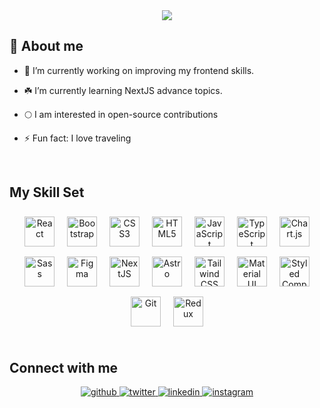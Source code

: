 <div align="center">
<img src="https://live-stemteachers.ws.asu.edu/sites/default/files/styles/story_hero/public/2023-11/lesson_plan_24.png?itok=Gl95yoiw"  />
</div>  
  

## 👋 About me  

- 📸 I’m currently working on improving my frontend skills.  
  

- ☘️ I’m currently learning NextJS advance topics.  
  

- 🌕 I am interested in open-source contributions   
  

- ⚡ Fun fact: I love traveling  
  

<br/>  


## My Skill Set  
<div align="center">
  <a href="https://reactjs.org/" target="_blank"><img src="https://profilinator.rishav.dev/skills-assets/react-original-wordmark.svg" alt="React" height="48" style="margin: 8px;" /></a>
  <a href="https://getbootstrap.com/docs/3.4/javascript/" target="_blank"><img src="https://profilinator.rishav.dev/skills-assets/bootstrap-plain.svg" alt="Bootstrap" height="48" style="margin: 8px;" /></a>
  <a href="https://www.w3schools.com/css/" target="_blank"><img src="https://profilinator.rishav.dev/skills-assets/css3-original-wordmark.svg" alt="CSS3" height="48" style="margin: 8px;" /></a>
  <a href="https://en.wikipedia.org/wiki/HTML5" target="_blank"><img src="https://profilinator.rishav.dev/skills-assets/html5-original-wordmark.svg" alt="HTML5" height="48" style="margin: 8px;" /></a>
  <a href="https://www.javascript.com/" target="_blank"><img src="https://profilinator.rishav.dev/skills-assets/javascript-original.svg" alt="JavaScript" height="48" style="margin: 8px;" /></a>
  <a href="https://www.typescriptlang.org/" target="_blank"><img src="https://profilinator.rishav.dev/skills-assets/typescript-original.svg" alt="TypeScript" height="48" style="margin: 8px;" /></a>
  <a href="https://www.chartjs.org/" target="_blank"><img src="https://profilinator.rishav.dev/skills-assets/logo-title.svg" alt="Chart.js" height="48" style="margin: 8px;" /></a>
  <a href="https://sass-lang.com/" target="_blank"><img src="https://profilinator.rishav.dev/skills-assets/sass-original.svg" alt="Sass" height="48" style="margin: 8px;" /></a>
  <a href="https://www.figma.com/" target="_blank"><img src="https://profilinator.rishav.dev/skills-assets/figma-icon.svg" alt="Figma" height="48" style="margin: 8px;" /></a>
  <a href="https://nextjs.org/" target="_blank"><img src="https://profilinator.rishav.dev/skills-assets/nextjs.png" alt="NextJS" height="48" style="margin: 8px;" /></a>
  <a href="https://www.astro.build/" target="_blank"><img src="https://profilinator.rishav.dev/skills-assets/astro.svg" alt="Astro" height="48" style="margin: 8px;" /></a>
  <a href="https://www.tailwindcss.com/" target="_blank"><img src="https://profilinator.rishav.dev/skills-assets/tailwindcss.svg" alt="Tailwind CSS" height="48" style="margin: 8px;" /></a>
  <a href="https://mui.com/" target="_blank"><img src="https://profilinator.rishav.dev/skills-assets/mui.png" alt="Material UI" height="48" style="margin: 8px;" /></a>
  <a href="https://styled-components.com/" target="_blank"><img src="https://profilinator.rishav.dev/skills-assets/styled-components.png" alt="Styled Components" height="48" style="margin: 8px;" /></a>
  <a href="https://github.com/" target="_blank"><img src="https://profilinator.rishav.dev/skills-assets/git-scm-icon.svg" alt="Git" height="48" style="margin: 8px;" /></a>
  <a href="https://redux.js.org/" target="_blank"><img src="https://profilinator.rishav.dev/skills-assets/redux-original.svg" alt="Redux" height="48" style="margin: 8px;" /></a>
</div>


<br/>  


## Connect with me  
<div align="center">
<a href="https://github.com/shahid4003" target="_blank">
<img src=https://img.shields.io/badge/github-%2324292e.svg?&style=for-the-badge&logo=github&logoColor=white alt=github style="margin-bottom: 5px;" />
</a>
<a href="https://twitter.com/shahid_4003" target="_blank">
<img src=https://img.shields.io/badge/twitter-%2300acee.svg?&style=for-the-badge&logo=twitter&logoColor=white alt=twitter style="margin-bottom: 5px;" />
</a>
<a href="https://linkedin.com/in/shahid-aziz88" target="_blank">
<img src=https://img.shields.io/badge/linkedin-%231E77B5.svg?&style=for-the-badge&logo=linkedin&logoColor=white alt=linkedin style="margin-bottom: 5px;" />
</a>
<a href="https://instagram.com/code_sequences" target="_blank">
<img src=https://img.shields.io/badge/instagram-%23000000.svg?&style=for-the-badge&logo=instagram&logoColor=white alt=instagram style="margin-bottom: 5px;" />
</a>  
</div>  

<br />
